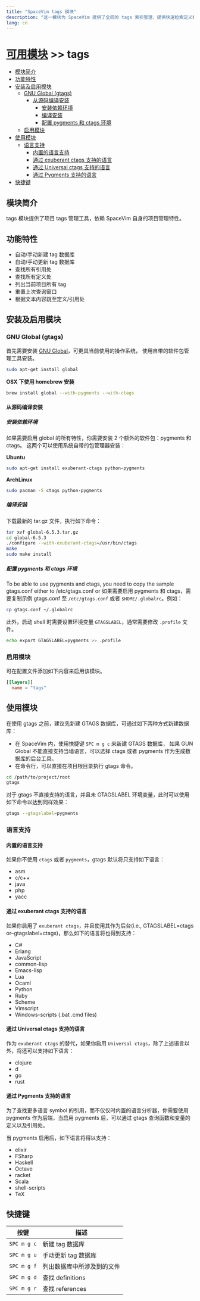 ```yaml
---
title: "SpaceVim tags 模块"
description: "这一模块为 SpaceVim 提供了全局的 tags 索引管理，提供快速检索定义和引用的功能。"
lang: cn
---
```


# [可用模块](../) >> tags

<!-- vim-markdown-toc GFM -->

- [模块简介](#模块简介)
- [功能特性](#功能特性)
- [安装及启用模块](#安装及启用模块)
  - [GNU Global (gtags)](#gnu-global-gtags)
    - [从源码编译安装](#从源码编译安装)
      - [安装依赖环境](#安装依赖环境)
      - [编译安装](#编译安装)
      - [配置 pygments 和 ctags 环境](#配置-pygments-和-ctags-环境)
  - [启用模块](#启用模块)
- [使用模块](#使用模块)
  - [语言支持](#语言支持)
    - [内置的语言支持](#内置的语言支持)
    - [通过 exuberant ctags 支持的语言](#通过-exuberant-ctags-支持的语言)
    - [通过 Universal ctags 支持的语言](#通过-universal-ctags-支持的语言)
    - [通过 Pygments 支持的语言](#通过-pygments-支持的语言)
- [快捷键](#快捷键)

<!-- vim-markdown-toc -->

## 模块简介

tags 模块提供了项目 tags 管理工具，依赖 SpaceVim 自身的项目管理特性。

## 功能特性

- 自动/手动新建 tag 数据库
- 自动/手动更新 tag 数据库
- 查找所有引用处
- 查找所有定义处
- 列出当前项目所有 tag
- 重置上次查询窗口
- 根据文本内容跳至定义/引用处

## 安装及启用模块

### GNU Global (gtags)

首先需要安装 [GNU Global](https://www.gnu.org/software/global/download.html)，可更具当前使用的操作系统，
使用自带的软件包管理工具安装。

```sh
sudo apt-get install global
```

**OSX 下使用 homebrew 安装**

```sh
brew install global --with-pygments --with-ctags
```

#### 从源码编译安装

##### 安装依赖环境

如果需要启用 global 的所有特性，你需要安装 2 个额外的软件包：pygments 和 ctags。
这两个可以使用系统自带的包管理器安装：

**Ubuntu**

```sh
sudo apt-get install exuberant-ctags python-pygments
```

**ArchLinux**

```sh
sudo pacman -S ctags python-pygments
```

##### 编译安装

下载最新的 tar.gz 文件，执行如下命令：

```sh
tar xvf global-6.5.3.tar.gz
cd global-6.5.3
./configure --with-exuberant-ctags=/usr/bin/ctags
make
sudo make install
```

##### 配置 pygments 和 ctags 环境

To be able to use pygments and ctags, you need to copy the sample gtags.conf either to /etc/gtags.conf or
如果需要启用 pygments 和 ctags，需要复制示例 gtags.conf 至 `/etc/gtags.conf` 或者 `$HOME/.globalrc`。例如：

```sh
cp gtags.conf ~/.globalrc
```

此外，启动 shell 时需要设置环境变量 `GTAGSLABEL`，通常需要修改 `.profile` 文件。

```sh
echo export GTAGSLABEL=pygments >> .profile
```

### 启用模块

可在配置文件添加如下内容来启用该模块。

```toml
[[layers]]
  name = "tags"
```

## 使用模块

在使用 gtags 之前，建议先新建 GTAGS 数据库，可通过如下两种方式新建数据库：

- 在 SpaceVim 内，使用快捷键 `SPC m g c` 来新建 GTAGS 数据库，
  如果 GUN Global 不能直接支持当墙语言，可以选择 ctags 或者 pygments 作为生成数据库的后台工具。
- 在命令行，可以直接在项目根目录执行 gtags 命令。

```sh
cd /path/to/project/root
gtags
```

对于 gtags 不直接支持的语言，并且未 GTAGSLABEL 环境变量，此时可以使用如下命令以达到同样效果：

```sh
gtags --gtagslabel=pygments
```

### 语言支持

#### 内置的语言支持

如果你不使用 `ctags` 或者 `pygments`，gtags 默认将只支持如下语言：

- asm
- c/c++
- java
- php
- yacc

#### 通过 exuberant ctags 支持的语言

如果你启用了 `exuberant ctags`，并且使用其作为后台(i.e., GTAGSLABEL=ctags or–gtagslabel=ctags)，那么如下的语言将也得到支持：

- C#
- Erlang
- JavaScript
- common-lisp
- Emacs-lisp
- Lua
- Ocaml
- Python
- Ruby
- Scheme
- Vimscript
- Windows-scripts (.bat .cmd files)

#### 通过 Universal ctags 支持的语言

作为 `exuberant ctags` 的替代，如果你启用 `Universal ctags`，除了上述语言以外，将还可以支持如下语言：

- clojure
- d
- go
- rust

#### 通过 Pygments 支持的语言

为了查找更多语言 symbol 的引用，而不仅仅时内置的语言分析器，你需要使用 pygments 作为后端，当启用
pygments 后，可以通过 gtags 查询函数和变量的定义以及引用处。

当 pygments 启用后，如下语言将得以支持：

- elixir
- FSharp
- Haskell
- Octave
- racket
- Scala
- shell-scripts
- TeX

## 快捷键

| 按键        | 描述                       |
| ----------- | -------------------------- |
| `SPC m g c` | 新建 tag 数据库            |
| `SPC m g u` | 手动更新 tag 数据库        |
| `SPC m g f` | 列出数据库中所涉及到的文件 |
| `SPC m g d` | 查找 definitions           |
| `SPC m g r` | 查找 references            |
